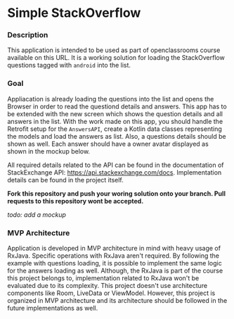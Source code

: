 # Simple StackOverflow

### Description 
This application is intended to be used as part of openclassrooms course available on this URL. 
It is a working solution for loading the StackOverflow questions tagged with `android` into the list.

### Goal
Appliacation is already loading the questions into the list and opens the Browser in order to read the questiond details and answers. This app has to be extended with the new screen which shows the question details and all answers in the list. 
With the work made on this app, you should handle the Retrofit setup for the `AnswersAPI`, create a Kotlin data classes representing the models and load the answers as list. Also, a questions details should be shown as well.
Each answer should have a owner avatar displayed as shown in the mockup below.

All required details related to the API can be found in the documentation of StackExchange API: https://api.stackexchange.com/docs. Implementation details can be found in the project itself.

**Fork this repository and push your woring solution onto your branch. 
Pull requests to this repository wont be accepted.**

_todo: add a mockup_

### MVP Architecture
Application is developed in MVP architecture in mind with heavy usage of RxJava. Specific operations with RxJava aren't required. By following the example with questions loading, it is possible to implement the same logic for the answers loading as well.
Although, the RxJava is part of the course this project belongs to, implementation related to RxJava won't be evaluated due to its complexity. 
This project doesn't use architecture components like Room, LiveData or ViewModel. However, this project is organized in MVP architecture and its architecture should be followed in the future implementations as well.

